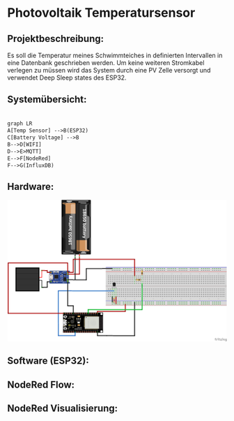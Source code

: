 # Photovoltaik Temperatursensor

## Projektbeschreibung:

Es soll die Temperatur meines Schwimmteiches in definierten Intervallen in eine Datenbank geschrieben werden. Um keine weiteren Stromkabel verlegen zu müssen wird das System durch eine PV Zelle versorgt und verwendet Deep Sleep states des ESP32.

## Systemübersicht:



```mermaid

graph LR
A[Temp Sensor] -->B(ESP32)
C[Battery Voltage] -->B
B-->D[WIFI]
D-->E>MQTT]
E-->F[NodeRed]
F-->G(InfluxDB)

```

## Hardware:

![](./doc/FritzingDiagrampng.png)

## Software (ESP32):



## NodeRed Flow:



## NodeRed Visualisierung:



